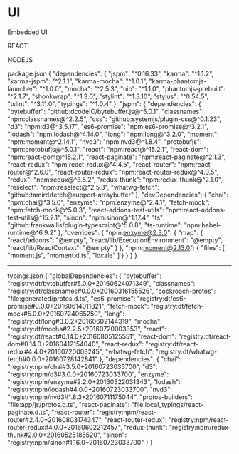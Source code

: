 # UI
Embedded UI

REACT

NODEJS


package.json
{
  "dependencies": {
    "jspm": "^0.16.33",
    "karma": "^1.1.2",
    "karma-jspm": "^2.1.1",
    "karma-mocha": "^1.0.1",
    "karma-phantomjs-launcher": "^1.0.0",
    "mocha": "^2.5.3",
    "nib": "^1.1.0",
    "phantomjs-prebuilt": "^2.1.7",
    "shonkwrap": "^1.3.0",
    "stylint": "^1.3.10",
    "stylus": "^0.54.5",
    "tslint": "^3.11.0",
    "typings": "^1.0.4"
  },
  "jspm": {
    "dependencies": {
      "bytebuffer": "github:dcodeIO/bytebuffer.js@^5.0.1",
      "classnames": "npm:classnames@^2.2.5",
      "css": "github:systemjs/plugin-css@^0.1.23",
      "d3": "npm:d3@^3.5.17",
      "es6-promise": "npm:es6-promise@^3.2.1",
      "lodash": "npm:lodash@^4.14.0",
      "long": "npm:long@^3.2.0",
      "moment": "npm:moment@^2.14.1",
      "nvd3": "npm:nvd3@^1.8.4",
      "protobufjs": "npm:protobufjs@^5.0.1",
      "react": "npm:react@^15.2.1",
      "react-dom": "npm:react-dom@^15.2.1",
      "react-paginate": "npm:react-paginate@^2.1.3",
      "react-redux": "npm:react-redux@^4.4.5",
      "react-router": "npm:react-router@^2.6.0",
      "react-router-redux": "npm:react-router-redux@^4.0.5",
      "redux": "npm:redux@^3.5.2",
      "redux-thunk": "npm:redux-thunk@^2.1.0",
      "reselect": "npm:reselect@^2.5.3",
      "whatwg-fetch": "github:tamird/fetch@support-arraybuffer"
    },
    "devDependencies": {
      "chai": "npm:chai@^3.5.0",
      "enzyme": "npm:enzyme@^2.4.1",
      "fetch-mock": "npm:fetch-mock@^5.0.3",
      "react-addons-test-utils": "npm:react-addons-test-utils@^15.2.1",
      "sinon": "npm:sinon@^1.17.4",
      "ts": "github:frankwallis/plugin-typescript@^5.0.8",
      "ts-runtime": "npm:babel-runtime@^6.9.2"
    },
    "overrides": {
      "npm:enzyme@2.3.0": {
        "map": {
          "react/addons": "@empty",
          "react/lib/ExecutionEnvironment": "@empty",
          "react/lib/ReactContext": "@empty"
        }
      },
      "npm:moment@2.13.0": {
        "files": [
          "moment.js",
          "moment.d.ts",
          "locale"
        ]
      }
    }
  }
}





****

typings.json
{
  "globalDependencies": {
    "bytebuffer": "registry:dt/bytebuffer#5.0.0+20160624071349",
    "classnames": "registry:dt/classnames#0.0.0+20160316155526",
    "cockroach-protos": "file:generated/protos.d.ts",
    "es6-promise": "registry:dt/es6-promise#0.0.0+20160614011821",
    "fetch-mock": "registry:dt/fetch-mock#5.0.0+20160724065250",
    "long": "registry:dt/long#3.0.2+20160602144319",
    "mocha": "registry:dt/mocha#2.2.5+20160720003353",
    "react": "registry:dt/react#0.14.0+20160805125551",
    "react-dom": "registry:dt/react-dom#0.14.0+20160412154040",
    "react-redux": "registry:dt/react-redux#4.4.0+20160720003245",
    "whatwg-fetch": "registry:dt/whatwg-fetch#0.0.0+20160728142841"
  },
  "dependencies": {
    "chai": "registry:npm/chai#3.5.0+20160723033700",
    "d3": "registry:npm/d3#3.0.0+20160723033700",
    "enzyme": "registry:npm/enzyme#2.2.0+20160322031343",
    "lodash": "registry:npm/lodash#4.0.0+20160723033700",
    "nvd3": "registry:npm/nvd3#1.8.3+20160711175044",
    "protos-builders": "file:app/js/protos.d.ts",
    "react-paginate": "file:local_typings/react-paginate.d.ts",
    "react-router": "registry:npm/react-router#2.4.0+20160803174347",
    "react-router-redux": "registry:npm/react-router-redux#4.0.0+20160602212457",
    "redux-thunk": "registry:npm/redux-thunk#2.0.0+20160525185520",
    "sinon": "registry:npm/sinon#1.16.0+20160723033700"
  }
}
